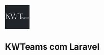 <img src="https://github.com/andreeezinho/KWTeams/blob/main/public/img/logo.png" alt="Logo Projeto" width="80px">

<h1>KWTeams com Laravel</h1>

